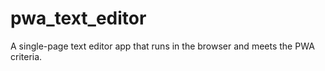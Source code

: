 # pwa_text_editor
A single-page text editor app that runs in the browser and meets the PWA criteria.
